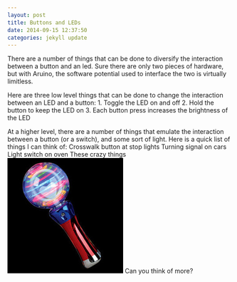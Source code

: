 ```yaml
---
layout: post
title: Buttons and LEDs
date: 2014-09-15 12:37:50
categories: jekyll update
---
```


There are a number of things that can be done to diversify the interaction between a button and an led. Sure there are only two pieces of hardware, but with Aruino, the software potential used to interface the two is virtually limitless.

Here are three low level things that can be done to change the interaction between an LED and a button:
	1. Toggle the LED on and off
	2. Hold the button to keep the LED on
	3. Each button press increases the brightness of the LED

At a higher level, there are a number of things that emulate the interaction between a button (or a switch), and some sort of light. Here is a quick list of things I can think of:
	Crosswalk button at stop lights
	Turning signal on cars
	Light switch on oven
	These crazy things
	![](/assets/crazyLights.jpg)
Can you think of more?
